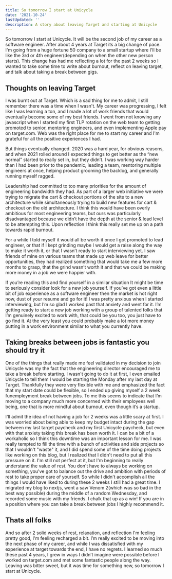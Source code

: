 ```yaml
---
title: So tomorrow I start at Unicycle
date: '2021-10-24'
lastUpdated: ''
description: A story about leaving Target and starting at Unicycle
---
```


So tomorrow I start at Unicycle. It will be the second job of my career as a software engineer. After about 4 years at Target its a big change of pace. I'm going from a huge fortune 50 company to a small startup where I'll be like the 3rd or 4th engineer(depending on when the other new person starts). This change has had me reflecting a lot for the past 2 weeks so I wanted to take some time to write about burnout, reflect on leaving target, and talk about taking a break between gigs.

## Thoughts on leaving Target

I was burnt out at Target. Which is a sad thing for me to admit, I still remember there was a time when I wasn't. My career was progressing, I felt like I was learning a ton, and I made a lot of work friends that would eventually become some of my best friends. I went from not knowing any javascript when I started my first TLP rotation on the web team to getting promoted to senior, mentoring engineers, and even implementing Apple pay on target.com. Web was the right place for me to start my career and I'm grateful for all the positive experiences I had.

But things eventually changed. 2020 was a hard year, for obvious reasons, and when 2021 rolled around I expected things to get better as the “new normal” started to really set in, but they didn’t. I was working way harder than I had been prior to the pandemic, leading a team, mentoring multiple engineers at once, helping product grooming the backlog, and generally running myself ragged.

Leadership had committed to too many priorities for the amount of engineering bandwidth they had. As part of a larger web initiative we were trying to migrate the cart & checkout portions of the site to a new architecture while simultaneously trying to build new features for cart & checkout on the old architecture. I think this would have been overly ambitious for most engineering teams, but ours was particularly disadvantaged because we didn’t have the depth at the senior & lead level to be attempting this. Upon reflection I think this really set me up on a path towards rapid burnout.

For a while I told myself it would all be worth it once I got promoted to lead engineer, or that if I kept grinding maybe I would get a raise along the way to make it worth it, or that I wasn’t ready to start interviewing yet. I saw friends of mine on various teams that made up web leave for better opportunities, they had realized something that would take me a few more months to grasp, that the grind wasn’t worth it and that we could be making more money in a job we were happier with.

If you’re reading this and find yourself in a similar situation It might be time to seriously consider look for a new job yourself. If you’ve got even a little bit of job experience as a software engineer then the market is hot right now, dust of your resume and go for it! I was pretty anxious when I started interviewing, but I’m so glad I worked past that anxiety and went for it. I’m getting ready to start a new job working with a group of talented folks that I’m genuinely excited to work with, that could be you too, you just have to go find it. At the very least you could probably make a lot more money putting in a work environment similar to what you currently have.

## Taking breaks between jobs is fantastic you should try it

One of the things that really made me feel validated in my decision to join Unicycle was my the fact that the engineering director encouraged me to take a break before starting. I wasn't going to do it at first, I even emailed Unicycle to tell them I would be starting the Monday after my last day at Target. Thankfully they were very flexible with me and emphasized the fact that my start date could be flexible, so I ended up giving myself a 2 week funemployment break between jobs. To me this seems to indicate that I’m moving to a company much more concerned with their employees well being, one that is more mindful about burnout, even though it’s a startup.

I'll admit the idea of not having a job for 2 weeks was a little scary at first. I was worried about being able to keep my budget intact during the gap between my last target paycheck and my first Unicycle paycheck, but even with that anxiety taking this break has been worth it. I can be a bit of a workaholic so I think this downtime was an important lesson for me. I was really tempted to fill the time with a bunch of activities and side projects so that I wouldn't "waste" it, and I did spend some of the time doing projects like working on this blog, but I realized that I didn't need to put all this pressure on it. I'm still not perfect at it, but I'm beginning to really understand the value of rest. You don't have to always be working on something, you've got to balance out the drive and ambition with periods of rest to take proper care of yourself. So while I didn't accomplish all the things I would have liked to during these 2 weeks I still had a great time. I migrated my blog to nextjs, went a saw Venom 2(which was so bad in the best way possible) during the middle of a random Wednesday, and recorded some music with my friends. I chalk that up as a win! If you are in a position where you can take a break between jobs I highly recommend it.

## Thats all folks

And so after 2 solid weeks of rest, relaxation, and reflection I'm feeling pretty good, I'm feeling recharged a bit. I’m really excited to be moving into the next phase of my career, and while I was dissatisfied with my experience at target towards the end, I have no regrets. I learned so much these past 4 years, I grew in ways I didn’t imagine were possible before I worked on target.com and met some fantastic people along the way. Leaving was bitter sweet, but it was time for something new, so tomorrow I start at Unicycle.
